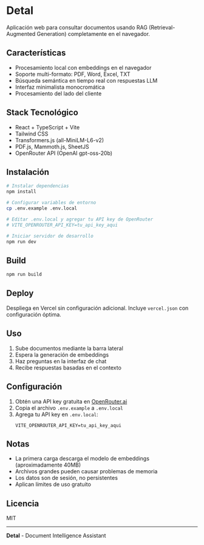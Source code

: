# Detal

Aplicación web para consultar documentos usando RAG (Retrieval-Augmented Generation) completamente en el navegador.

## Características

- Procesamiento local con embeddings en el navegador
- Soporte multi-formato: PDF, Word, Excel, TXT
- Búsqueda semántica en tiempo real con respuestas LLM
- Interfaz minimalista monocromática
- Procesamiento del lado del cliente

## Stack Tecnológico

- React + TypeScript + Vite
- Tailwind CSS
- Transformers.js (all-MiniLM-L6-v2)
- PDF.js, Mammoth.js, SheetJS
- OpenRouter API (OpenAI gpt-oss-20b)

## Instalación

```bash
# Instalar dependencias
npm install

# Configurar variables de entorno
cp .env.example .env.local

# Editar .env.local y agregar tu API key de OpenRouter
# VITE_OPENROUTER_API_KEY=tu_api_key_aqui

# Iniciar servidor de desarrollo
npm run dev
```

## Build

```bash
npm run build
```

## Deploy

Despliega en Vercel sin configuración adicional. Incluye `vercel.json` con configuración óptima.

## Uso

1. Sube documentos mediante la barra lateral
2. Espera la generación de embeddings
3. Haz preguntas en la interfaz de chat
4. Recibe respuestas basadas en el contexto

## Configuración

1. Obtén una API key gratuita en [OpenRouter.ai](https://openrouter.ai/keys)
2. Copia el archivo `.env.example` a `.env.local`
3. Agrega tu API key en `.env.local`:
   ```
   VITE_OPENROUTER_API_KEY=tu_api_key_aqui
   ```

## Notas

- La primera carga descarga el modelo de embeddings (aproximadamente 40MB)
- Archivos grandes pueden causar problemas de memoria
- Los datos son de sesión, no persistentes
- Aplican límites de uso gratuito

## Licencia

MIT

---

**Detal** - Document Intelligence Assistant

